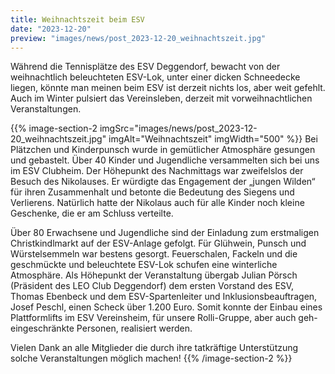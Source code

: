 ```yaml
---
title: Weihnachtszeit beim ESV
date: "2023-12-20"
preview: "images/news/post_2023-12-20_weihnachtszeit.jpg"
---
```


Während die Tennisplätze des ESV Deggendorf, bewacht von der weihnachtlich beleuchteten ESV-Lok, unter einer dicken Schneedecke liegen, könnte man meinen beim ESV ist derzeit nichts los, aber weit gefehlt. Auch im Winter pulsiert das Vereinsleben, derzeit mit vorweihnachtlichen Veranstaltungen.

{{% image-section-2 imgSrc="images/news/post_2023-12-20_weihnachtszeit.jpg" imgAlt="Weihnachtszeit" imgWidth="500" %}}
Bei Plätzchen und Kinderpunsch wurde in gemütlicher Atmosphäre gesungen und gebastelt. Über 40 Kinder und Jugendliche versammelten sich bei uns im ESV Clubheim. Der Höhepunkt des Nachmittags war zweifelslos der Besuch des Nikolauses. Er würdigte das Engagement der „jungen Wilden“ für ihren Zusammenhalt und betonte die Bedeutung des Siegens und Verlierens. Natürlich hatte der Nikolaus auch für alle Kinder noch kleine Geschenke, die er am Schluss verteilte.

Über 80 Erwachsene und Jugendliche sind der Einladung zum erstmaligen Christkindlmarkt auf der ESV-Anlage gefolgt. Für Glühwein, Punsch und Würstelsemmeln war bestens gesorgt. Feuerschalen, Fackeln und die geschmückte und beleuchtete ESV-Lok schufen eine winterliche Atmosphäre. Als Höhepunkt der Veranstaltung übergab Julian Pörsch (Präsident des LEO Club Deggendorf) dem ersten Vorstand des ESV, Thomas Ebenbeck und dem ESV-Spartenleiter und Inklusionsbeauftragen, Josef Peschl, einen Scheck über 1.200 Euro. Somit konnte der Einbau eines Plattformlifts im ESV Vereinsheim, für unsere Rolli-Gruppe, aber auch geh-eingeschränkte Personen, realisiert werden.

Vielen Dank an alle Mitglieder die durch ihre tatkräftige Unterstützung solche Veranstaltungen möglich machen!
{{% /image-section-2 %}}
